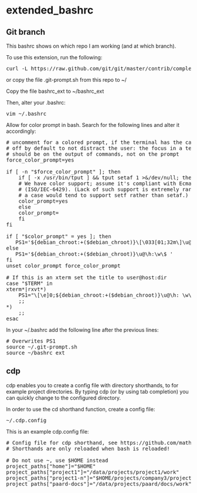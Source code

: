 # extended_bashrc
## Git branch
This bashrc shows on which repo I am working (and at which branch).

To use this extension, run the following:
<pre>
curl -L https://raw.github.com/git/git/master/contrib/completion/git-prompt.sh > ~/.git-prompt.sh
</pre>
or copy the file .git-prompt.sh from this repo to ~/

Copy the file bashrc_ext to ~/bashrc_ext

Then, alter your .bashrc:

<pre>
vim ~/.bashrc
</pre>

Allow for color prompt in bash. Search for the following lines and alter it accordingly:
<pre>
# uncomment for a colored prompt, if the terminal has the capability; turned
# off by default to not distract the user: the focus in a terminal window
# should be on the output of commands, not on the prompt
force_color_prompt=yes

if [ -n "$force_color_prompt" ]; then
    if [ -x /usr/bin/tput ] && tput setaf 1 >&/dev/null; then
	# We have color support; assume it's compliant with Ecma-48
	# (ISO/IEC-6429). (Lack of such support is extremely rare, and such
	# a case would tend to support setf rather than setaf.)
	color_prompt=yes
    else
	color_prompt=
    fi
fi

if [ "$color_prompt" = yes ]; then
   PS1='${debian_chroot:+($debian_chroot)}\[\033[01;32m\]\u@\h\[\033[00m\]:\[\033[01;34m\]\w\[\033[00m\]\[\033[01;31m\]$(__git_ps1 "\n@%s")\[\033[00m\]\$ '
else
   PS1='${debian_chroot:+($debian_chroot)}\u@\h:\w\$ '
fi
unset color_prompt force_color_prompt

# If this is an xterm set the title to user@host:dir
case "$TERM" in
xterm*|rxvt*)
    PS1="\[\e]0;${debian_chroot:+($debian_chroot)}\u@\h: \w\a\]$PS1"
    ;;
*)
    ;;
esac
</pre>

In your ~/.bashrc add the following line after the previous lines:
<pre>
# Overwrites PS1
source ~/.git-prompt.sh
source ~/bashrc_ext
</pre>

## cdp 
cdp enables you to create a config file with directory shorthands, to for example project directories. 
By typing cdp <shorthand> (or by using tab completion) you can quickly change to the configured directory.

In order to use the cd shorthand function, create a config file:

<pre>
~/.cdp.config
</pre>

This is an example cdp.config file:

<pre>
# Config file for cdp shorthand, see https://github.com/mathijsdelangen/extended_bashrc
# Shorthands are only reloaded when bash is reloaded!

# Do not use ~, use $HOME instead
project_paths["home"]="$HOME"
project_paths["project1"]="/data/projects/project1/work"
project_paths["project1-n"]="$HOME/projects/company3/project1/Rxx"
project_paths["paard-docs"]="/data/projects/paard/docs/work"
</pre>



